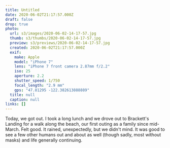```yaml
---
title: Untitled
date: 2020-06-02T21:17:57.000Z
draft: false
drop: true
photo:
  url: s3/images/2020-06-02-14-17-57.jpg
  thumb: s3/thumbs/2020-06-02-14-17-57.jpg
  preview: s3/previews/2020-06-02-14-17-57.jpg
  created: 2020-06-02T21:17:57.000Z
  exif:
    make: Apple
    model: "iPhone 7"
    lens: "iPhone 7 front camera 2.87mm f/2.2"
    iso: 25
    aperture: 2.2
    shutter_speed: 1/750
    focal_length: "2.9 mm"
    gps: "47.81295 -122.382613888889"
  title: null
  caption: null
links: []
---
```


Today, we got out. I took a long lunch and we drove out to Brackett's Landing for a walk along the beach, our first outing as a family since mid-March. Felt good. It rained, unexpectedly, but we didn't mind. It was good to see a few other humans out and about as well (though sadly, most without masks) and life generally continuing.
